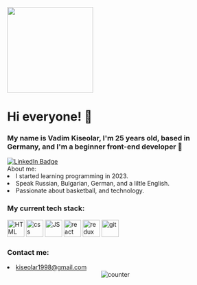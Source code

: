 <div id="header" align="start">
  <img src="https://media.giphy.com/media/v1.Y2lkPTc5MGI3NjExa3FvZHg0emV6N3loeDV1dmN2dXU0OG96andiaDM1enAzZXQ5YmJsdCZlcD12MV9naWZzX3NlYXJjaCZjdD1n/26tn33aiTi1jkl6H6/giphy.gif" width="200px" height="200px"/>
<h1>Hi everyone! 👋</h1>
<h3>My name is Vadim Kiseolar, I'm 25 years old, based in Germany, and I'm a 
beginner front-end developer 💪</h3>
  <a href="https://www.linkedin.com/in/vadim-kiseolar-67b4aa300/"> 
  <img src="https://img.shields.io/badge/linkedin-blue?logo=linkedin&logoColor=white&style=for-the-badge" alt="LinkedIn Badge" />
  </a>
  </div>
About me:
<li>I started learning programming in 2023.</li>
<li>Speak Russian, Bulgarian, German, and a liltle English.</li>
<li>Passionate about basketball, and technology.</li>
<h3>My current tech stack:</h3>
<div>
<img src="https://cdn.jsdelivr.net/gh/devicons/devicon@latest/icons/html5/html5-original-wordmark.svg" title = "HTML" width="40px" height= "40px"/>
<img src="https://cdn.jsdelivr.net/gh/devicons/devicon@latest/icons/css3/css3-original-wordmark.svg" title = "css" width="40px" height= "40px"/>
<img src="https://cdn.jsdelivr.net/gh/devicons/devicon@latest/icons/javascript/javascript-original.svg" title = "JS" width="40px" height= "40px"/>
<img src="https://cdn.jsdelivr.net/gh/devicons/devicon@latest/icons/react/react-original-wordmark.svg" title = "react" width="40px" height= "40px"/>
<img src="https://cdn.jsdelivr.net/gh/devicons/devicon@latest/icons/redux/redux-original.svg" title = "redux" width="40px" height= "40px"/>
<img src="https://cdn.jsdelivr.net/gh/devicons/devicon@latest/icons/git/git-original-wordmark.svg" title = "git" width = "40px" height = "40px" />    
</div>
<h3>Contact me: </h3>
<li><a href ="kiseolar1998@gmail.com">kiseolar1998@gmail.com</a></li>
<div align="center">
<img src="https://komarev.com/ghpvc/?username=KiseolarVadim&style=flat-square&color=blue" alt="counter"/>
</div>
